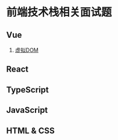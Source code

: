 # 前端技术栈相关面试题

## Vue
1. [虚拟DOM](https://github.com/machao07/interview-questions/issues/1)

## React


## TypeScript


## JavaScript


## HTML & CSS
